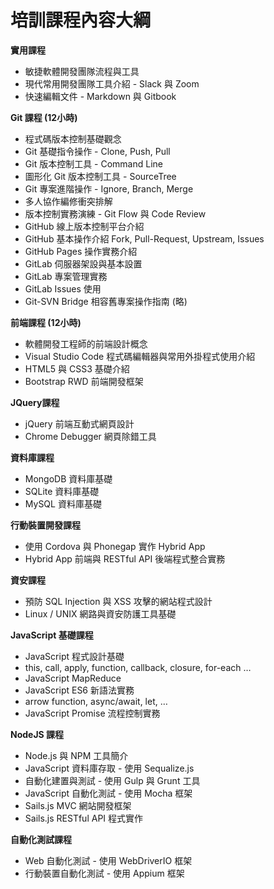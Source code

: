 # 培訓課程內容大綱

**實用課程**

* 敏捷軟體開發團隊流程與工具
* 現代常用開發團隊工具介紹 - Slack 與 Zoom
* 快速編輯文件 - Markdown 與 Gitbook

**Git 課程 (12小時)**

* 程式碼版本控制基礎觀念
* Git 基礎指令操作 - Clone, Push, Pull
* Git 版本控制工具 - Command Line
* 圖形化 Git 版本控制工具 - SourceTree
* Git 專案進階操作 - Ignore, Branch, Merge
* 多人協作編修衝突排解
* 版本控制實務演練 - Git Flow 與 Code Review
* GitHub 線上版本控制平台介紹
* GitHub 基本操作介紹 Fork, Pull-Request, Upstream, Issues
* GitHub Pages 操作實務介紹
* GitLab 伺服器架設與基本設置
* GitLab 專案管理實務
* GitLab Issues 使用
* Git-SVN Bridge 相容舊專案操作指南 (略)

**前端課程 (12小時)**

* 軟體開發工程師的前端設計概念
* Visual Studio Code 程式碼編輯器與常用外掛程式使用介紹
* HTML5 與 CSS3 基礎介紹
* Bootstrap RWD 前端開發框架

**JQuery課程**

* jQuery 前端互動式網頁設計
* Chrome Debugger 網頁除錯工具

**資料庫課程**

* MongoDB 資料庫基礎
* SQLite 資料庫基礎
* MySQL 資料庫基礎

**行動裝置開發課程**

* 使用 Cordova 與 Phonegap 實作 Hybrid App
* Hybrid App 前端與 RESTful API 後端程式整合實務

**資安課程**

* 預防 SQL Injection 與 XSS 攻擊的網站程式設計
* Linux / UNIX 網路與資安防護工具基礎

**JavaScript 基礎課程**

* JavaScript 程式設計基礎
* this, call, apply, function, callback, closure, for-each …
* JavaScript MapReduce
* JavaScript ES6 新語法實務
* arrow function, async/await, let, …
* JavaScript Promise 流程控制實務

**NodeJS 課程**

* Node.js 與 NPM 工具簡介
* JavaScript 資料庫存取 - 使用 Sequalize.js
* 自動化建置與測試 - 使用 Gulp 與 Grunt 工具
* JavaScript 自動化測試 - 使用 Mocha 框架
* Sails.js MVC 網站開發框架
* Sails.js RESTful API 程式實作

**自動化測試課程**

* Web 自動化測試 - 使用 WebDriverIO 框架
* 行動裝置自動化測試 - 使用 Appium 框架
